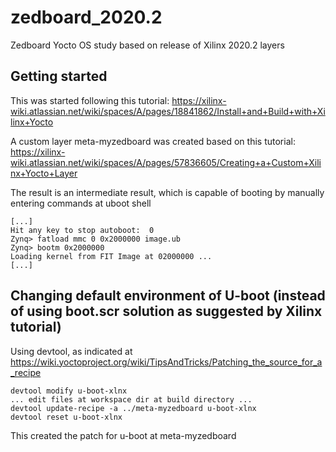 # zedboard_2020.2

Zedboard Yocto OS study based on release of Xilinx 2020.2 layers

## Getting started 

This was started following this tutorial:
https://xilinx-wiki.atlassian.net/wiki/spaces/A/pages/18841862/Install+and+Build+with+Xilinx+Yocto

A custom layer meta-myzedboard was created based on this tutorial:
https://xilinx-wiki.atlassian.net/wiki/spaces/A/pages/57836605/Creating+a+Custom+Xilinx+Yocto+Layer

The result is an intermediate result, which is capable of booting by manually entering commands at uboot shell

```
[...]
Hit any key to stop autoboot:  0 
Zynq> fatload mmc 0 0x2000000 image.ub
Zynq> bootm 0x2000000
Loading kernel from FIT Image at 02000000 ...
[...]

```

## Changing default environment of U-boot (instead of using boot.scr solution as suggested by Xilinx tutorial)

Using devtool, as indicated at https://wiki.yoctoproject.org/wiki/TipsAndTricks/Patching_the_source_for_a_recipe

```
devtool modify u-boot-xlnx
... edit files at workspace dir at build directory ...
devtool update-recipe -a ../meta-myzedboard u-boot-xlnx
devtool reset u-boot-xlnx
```

This created the patch for u-boot at meta-myzedboard


